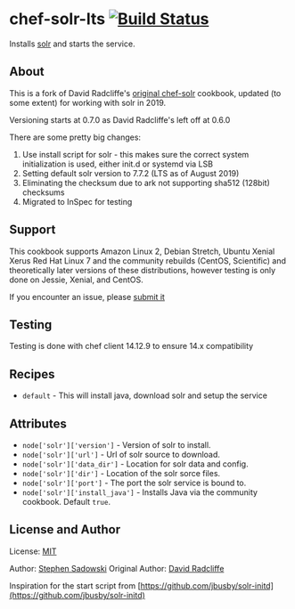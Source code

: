 # chef-solr-lts [![Build Status](https://travis-ci.org/sjsadowski/chef-solr-lts.png?branch=master)](https://travis-ci.org/sjsadowski/chef-solr-lts)

Installs [solr](http://lucene.apache.org/solr/) and starts the service.

## About

This is a fork of David Radcliffe's [original chef-solr](https://github.com/dwradcliffe/chef-solr/blob/master/LICENSE) cookbook, updated (to some extent) for working with solr in 2019.

Versioning starts at 0.7.0 as David Radcliffe's left off at 0.6.0

There are some pretty big changes:
1. Use install script for solr - this makes sure the correct system initialization
   is used, either init.d or systemd via LSB
2. Setting default solr version to 7.7.2 (LTS as of August 2019)
3. Eliminating the checksum due to ark not supporting sha512 (128bit) checksums
4. Migrated to InSpec for testing

## Support

This cookbook supports Amazon Linux 2, Debian Stretch, Ubuntu Xenial Xerus
Red Hat Linux 7 and the community rebuilds (CentOS, Scientific) and theoretically
later versions of these distributions, however testing is only done on Jessie,
Xenial, and CentOS.

If you encounter an issue, please [submit it](https://github.com/sjsadowski/chef-solr-lts/issues)

## Testing

Testing is done with chef client 14.12.9 to ensure 14.x compatibility

## Recipes

- `default` - This will install java, download solr and setup the service

## Attributes

- `node['solr']['version']` - Version of solr to install.
- `node['solr']['url']` - Url of solr source to download.
- `node['solr']['data_dir']` - Location for solr data and config.
- `node['solr']['dir']` - Location of the solr sorce files.
- `node['solr']['port']` - The port the solr service is bound to.
- `node['solr']['install_java']` - Installs Java via the community cookbook.
  Default `true`.


## License and Author

License: [MIT](https://github.com/sjsadowski/chef-solr/blob/master/LICENSE)

Author: [Stephen Sadowski](https://github.com/sjsadowski)
Original Author: [David Radcliffe](https://github.com/dwradcliffe)

Inspiration for the start script from [https://github.com/jbusby/solr-initd](https://github.com/jbusby/solr-initd)
